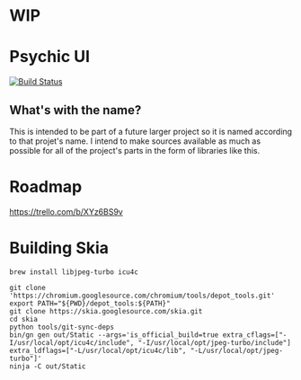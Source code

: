 # WIP

# Psychic UI

[![Build Status](https://travis-ci.org/ubald/psychic-ui.svg?branch=master)](https://travis-ci.org/ubald/psychic-ui)


## What's with the name?

This is intended to be part of a future larger project so it is named according to that projet's name. I intend to make
sources available as much as possible for all of the project's parts in the form of libraries like this.
# Roadmap

https://trello.com/b/XYz6BS9v

# Building Skia

    brew install libjpeg-turbo icu4c
    
    git clone 'https://chromium.googlesource.com/chromium/tools/depot_tools.git'
    export PATH="${PWD}/depot_tools:${PATH}"
    git clone https://skia.googlesource.com/skia.git
    cd skia
    python tools/git-sync-deps
    bin/gn gen out/Static --args='is_official_build=true extra_cflags=["-I/usr/local/opt/icu4c/include", "-I/usr/local/opt/jpeg-turbo/include"] extra_ldflags=["-L/usr/local/opt/icu4c/lib", "-L/usr/local/opt/jpeg-turbo"]'
    ninja -C out/Static
